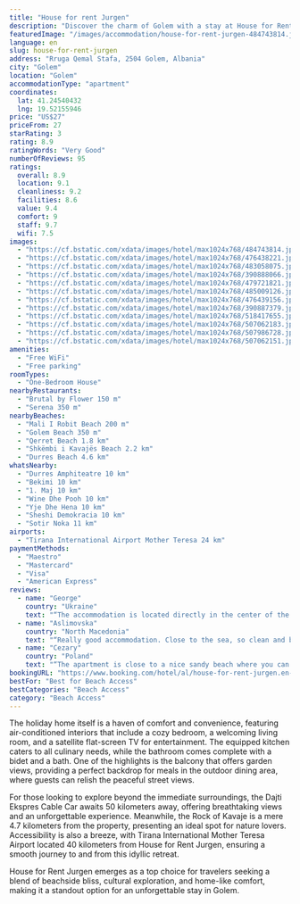 ```yaml
---
title: "House for rent Jurgen"
description: "Discover the charm of Golem with a stay at House for Rent Jurgen, a serene holiday home boasting a lush garden and prime location just a stone's throw away from the pristine Golem Beach."
featuredImage: "/images/accommodation/house-for-rent-jurgen-484743814.jpg"
language: en
slug: house-for-rent-jurgen
address: "Rruga Qemal Stafa, 2504 Golem, Albania"
city: "Golem"
location: "Golem"
accommodationType: "apartment"
coordinates:
  lat: 41.24540432
  lng: 19.52155946
price: "US$27"
priceFrom: 27
starRating: 3
rating: 8.9
ratingWords: "Very Good"
numberOfReviews: 95
ratings:
  overall: 8.9
  location: 9.1
  cleanliness: 9.2
  facilities: 8.6
  value: 9.4
  comfort: 9
  staff: 9.7
  wifi: 7.5
images:
  - "https://cf.bstatic.com/xdata/images/hotel/max1024x768/484743814.jpg?k=4cc9f96ab7b56f53519530e84d2caf2385930f68f9270072b4678ec345e3c08b&o=&hp=1"
  - "https://cf.bstatic.com/xdata/images/hotel/max1024x768/476438221.jpg?k=26d95aaa1af016e32eaecc4441a99c38b14190d3354ff6a9826335a99ce23609&o=&hp=1"
  - "https://cf.bstatic.com/xdata/images/hotel/max1024x768/483058075.jpg?k=f03c4ea6312cbc2c00c10b4bdabbcf9ca15e8bd3bb9af396001da0cf6037ea46&o=&hp=1"
  - "https://cf.bstatic.com/xdata/images/hotel/max1024x768/390888066.jpg?k=c5fe83c6bdb2a2a01372bf0df6a294361b86e9814a9a2269a7abb2c55a955cc8&o=&hp=1"
  - "https://cf.bstatic.com/xdata/images/hotel/max1024x768/479721821.jpg?k=9a4e2e9e27e508c324cdbe84100ad9b63dfe85b587784ad2c19c05a7cc8e20d0&o=&hp=1"
  - "https://cf.bstatic.com/xdata/images/hotel/max1024x768/485009126.jpg?k=753c1fed058a9b636a42cc60a3678e00203da49f5422b130d8fbe1c79c23aca6&o=&hp=1"
  - "https://cf.bstatic.com/xdata/images/hotel/max1024x768/476439156.jpg?k=73675286556096086d2301bbc4c954b569e6b6e61aaf62db2ac53b04830499d0&o=&hp=1"
  - "https://cf.bstatic.com/xdata/images/hotel/max1024x768/390887379.jpg?k=79a3858e48d8977439eb53e069beca7a787f3fb6dc003da4e39794d1a4f2bb61&o=&hp=1"
  - "https://cf.bstatic.com/xdata/images/hotel/max1024x768/518417655.jpg?k=ee4da5c9beb0917c7c3edaede4fee208a8e9440500aaf29cd5204004883beb12&o=&hp=1"
  - "https://cf.bstatic.com/xdata/images/hotel/max1024x768/507062183.jpg?k=9c3c29a6558cce09fa13a875565707f2b72f92f9aa6b4dbe32d8b30c3f15d9cb&o=&hp=1"
  - "https://cf.bstatic.com/xdata/images/hotel/max1024x768/507986728.jpg?k=d3ccf8d5c6d69c568343d018d081402b5c77797a743f2d4590a03961235d0736&o=&hp=1"
  - "https://cf.bstatic.com/xdata/images/hotel/max1024x768/507062151.jpg?k=4b143b8af733cb6b9b90d4b4299448c5a2ef3f1fb620bef1a465f9b155e95bcc&o=&hp=1"
amenities:
  - "Free WiFi"
  - "Free parking"
roomTypes:
  - "One-Bedroom House"
nearbyRestaurants:
  - "Brutal by Flower 150 m"
  - "Serena 350 m"
nearbyBeaches:
  - "Mali I Robit Beach 200 m"
  - "Golem Beach 350 m"
  - "Qerret Beach 1.8 km"
  - "Shkëmbi i Kavajës Beach 2.2 km"
  - "Durres Beach 4.6 km"
whatsNearby:
  - "Durres Amphiteatre 10 km"
  - "Bekimi 10 km"
  - "1. Maj 10 km"
  - "Wine Dhe Pooh 10 km"
  - "Yje Dhe Hena 10 km"
  - "Sheshi Demokracia 10 km"
  - "Sotir Noka 11 km"
airports:
  - "Tirana International Airport Mother Teresa 24 km"
paymentMethods:
  - "Maestro"
  - "Mastercard"
  - "Visa"
  - "American Express"
reviews:
  - name: "George"
    country: "Ukraine"
    text: "“The accommodation is located directly in the center of the district of Durres, which is called \"Golem\". All my guests were satisfied. The house is managed by Jurgen and his family. They are able to solve any problems and questions. They are...”"
  - name: "Aslimovska"
    country: "North Macedonia"
    text: "“Really good accommodation. Close to the sea, so clean and better than the photos. Owners are so nice people, very friendly and polite. Definitely worth for the money!”"
  - name: "Cezary"
    country: "Poland"
    text: "“The apartment is close to a nice sandy beach where you can rent an umbrella for a reasonable price. The building is located in a private courtyard where tourists and locals mix, creating an interesting atmosphere. There is a nearby store where you...”"
bookingURL: "https://www.booking.com/hotel/al/house-for-rent-jurgen.en-gb.html?aid=8035640"
bestFor: "Best for Beach Access"
bestCategories: "Beach Access"
category: "Beach Access"
---
```


The holiday home itself is a haven of comfort and convenience, featuring air-conditioned interiors that include a cozy bedroom, a welcoming living room, and a satellite flat-screen TV for entertainment. The equipped kitchen caters to all culinary needs, while the bathroom comes complete with a bidet and a bath. One of the highlights is the balcony that offers garden views, providing a perfect backdrop for meals in the outdoor dining area, where guests can relish the peaceful street views.

For those looking to explore beyond the immediate surroundings, the Dajti Ekspres Cable Car awaits 50 kilometers away, offering breathtaking views and an unforgettable experience. Meanwhile, the Rock of Kavaje is a mere 4.7 kilometers from the property, presenting an ideal spot for nature lovers. Accessibility is also a breeze, with Tirana International Mother Teresa Airport located 40 kilometers from House for Rent Jurgen, ensuring a smooth journey to and from this idyllic retreat.

House for Rent Jurgen emerges as a top choice for travelers seeking a blend of beachside bliss, cultural exploration, and home-like comfort, making it a standout option for an unforgettable stay in Golem.